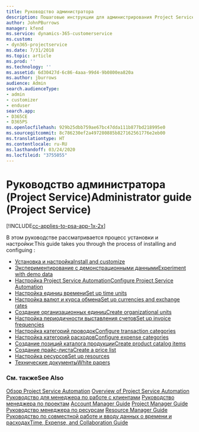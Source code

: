 ```yaml
---
title: Руководство администратора
description: Пошаговые инструкции для администрирования Project Service
author: JohnPBurrows
manager: kfend
ms.service: dynamics-365-customerservice
ms.custom:
- dyn365-projectservice
ms.date: 7/31/2018
ms.topic: article
ms.prod: ''
ms.technology: ''
ms.assetid: 6d30427d-6c86-4aaa-99d4-9b0800ea820a
ms.author: jburrows
audience: Admin
search.audienceType:
- admin
- customizer
- enduser
search.app:
- D365CE
- D365PS
ms.openlocfilehash: 929b25dbb759ae67bc47dda111b877bd218995e0
ms.sourcegitcommit: 8c786230ef2a497280885b827162561776e2eb00
ms.translationtype: HT
ms.contentlocale: ru-RU
ms.lasthandoff: 03/24/2020
ms.locfileid: "3755055"
---
```

# <a name="administrator-guide-project-service"></a><span data-ttu-id="04f17-103">Руководство администратора (Project Service)</span><span class="sxs-lookup"><span data-stu-id="04f17-103">Administrator guide (Project Service)</span></span>

[!INCLUDE[cc-applies-to-psa-app-1x-2x](../includes/cc-applies-to-psa-app-1x-2x.md)]

<span data-ttu-id="04f17-104">В этом руководстве рассматривается процесс установки и настройки:</span><span class="sxs-lookup"><span data-stu-id="04f17-104">This guide takes you through the process of installing and configuing :</span></span>  
  
- [<span data-ttu-id="04f17-105">Установка и настройка</span><span class="sxs-lookup"><span data-stu-id="04f17-105">Install and customize</span></span>](install-customize.md)
- [<span data-ttu-id="04f17-106">Экспериментирование с демонстрационными данными</span><span class="sxs-lookup"><span data-stu-id="04f17-106">Experiment with demo data</span></span>](use-demo-data.md)
- [<span data-ttu-id="04f17-107">Настройка Project Service Automation</span><span class="sxs-lookup"><span data-stu-id="04f17-107">Configure Project Service Automation</span></span>](configure.md)
- [<span data-ttu-id="04f17-108">Настройка единиц времени</span><span class="sxs-lookup"><span data-stu-id="04f17-108">Set up time units</span></span>](set-up-time-units.md)
- [<span data-ttu-id="04f17-109">Настройка валют и курса обмена</span><span class="sxs-lookup"><span data-stu-id="04f17-109">Set up currencies and exchange rates</span></span>](set-up-currencies-exchange-rates.md)
- [<span data-ttu-id="04f17-110">Создание организационных единиц</span><span class="sxs-lookup"><span data-stu-id="04f17-110">Create organizational units</span></span>](create-organizational-units.md)
- [<span data-ttu-id="04f17-111">Настройка периодичности выставления счетов</span><span class="sxs-lookup"><span data-stu-id="04f17-111">Set up invoice frequencies</span></span>](set-up-invoice-frequencies.md)
- [<span data-ttu-id="04f17-112">Настройка категорий проводок</span><span class="sxs-lookup"><span data-stu-id="04f17-112">Configure transaction categories</span></span>](configure-transaction-categories.md)
- [<span data-ttu-id="04f17-113">Настройка категорий расходов</span><span class="sxs-lookup"><span data-stu-id="04f17-113">Configure expense categories</span></span>](configure-expense-categories.md)
- [<span data-ttu-id="04f17-114">Создание позиций каталога продукции</span><span class="sxs-lookup"><span data-stu-id="04f17-114">Create product catalog items</span></span>](create-product-catalog-items.md)
- [<span data-ttu-id="04f17-115">Создание прайс-листа</span><span class="sxs-lookup"><span data-stu-id="04f17-115">Create a price list</span></span>](create-price-list.md)
- [<span data-ttu-id="04f17-116">Настройка ресурсов</span><span class="sxs-lookup"><span data-stu-id="04f17-116">Set up resources</span></span>](set-up-resources.md)
- [<span data-ttu-id="04f17-117">Технические документы</span><span class="sxs-lookup"><span data-stu-id="04f17-117">White papers</span></span>](white-papers.md)
  
### <a name="see-also"></a><span data-ttu-id="04f17-118">См. также</span><span class="sxs-lookup"><span data-stu-id="04f17-118">See Also</span></span>  
 <span data-ttu-id="04f17-119">[Обзор Project Service Automation](../project-service/overview.md)  </span><span class="sxs-lookup"><span data-stu-id="04f17-119">[Overview of Project Service Automation](../project-service/overview.md)  </span></span>  
 <span data-ttu-id="04f17-120">[Руководство для менеджера по работе с клиентами](../project-service/account-manager-guide.md) [Руководство менеджера по проектам](../project-service/project-manager-guide.md) </span><span class="sxs-lookup"><span data-stu-id="04f17-120">[Account Manager Guide](../project-service/account-manager-guide.md) [Project Manager Guide](../project-service/project-manager-guide.md) </span></span>  
 <span data-ttu-id="04f17-121">[Руководство менеджера по ресурсам](../project-service/resource-manager-guide.md) </span><span class="sxs-lookup"><span data-stu-id="04f17-121">[Resource Manager Guide](../project-service/resource-manager-guide.md) </span></span>  
 [<span data-ttu-id="04f17-122">Руководство по совместной работе и вводу данных о времени и расходах</span><span class="sxs-lookup"><span data-stu-id="04f17-122">Time, Expense, and Collaboration Guide</span></span>](../project-service/time-expense-collaboration-guide.md)
